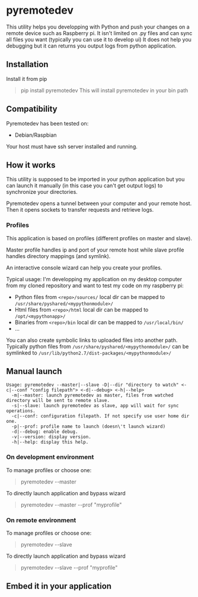 # pyremotedev
This utility helps you developping with Python and push your changes on a remote device such as Raspberry pi.
It isn't limited on .py files and can sync all files you want (typically you can use it to develop ui)
It does not help you debugging but it can returns you output logs from python application.

## Installation
Install it from pip
> pip install pyremotedev
This will install pyremotedev in your bin path

## Compatibility
Pyremotedev has been tested on:
*  Debian/Raspbian

Your host must have ssh server installed and running.

## How it works
This utility is supposed to be imported in your python application but you can launch it manually (in this case you can't get output logs) to synchronize your directories.

Pyremotedev opens a tunnel between your computer and your remote host. Then it opens sockets to transfer requests and retrieve logs.

### Profiles
This application is based on profiles (different profiles on master and slave).

Master profile handles ip and port of your remote host while slave profile handles directory mappings (and symlink).

An interactive console wizard can help you create your profiles.

Typical usage: I'm developping my application on my desktop computer from my cloned repository and want to test my code on my raspberry pi:
*  Python files from ```<repo>/sources/``` local dir can be mapped to ```/usr/share/pyshared/<mypythonmodule>/```
*  Html files from ```<repo>/html``` local dir can be mapped to ```/opt/<mypythonapp>/```
*  Binaries from ```<repo>/bin``` local dir can be mapped to ```/usr/local/bin/```
*  ...

You can also create symbolic links to uploaded files into another path. Typically python files from ```/usr/share/pyshared/<mypythonmodule>/``` can be symlinked to ```/usr/lib/python2.7/dist-packages/<mypythonmodule>/```

## Manual launch
```
Usage: pyremotedev --master|--slave -D|--dir "directory to watch" <-c|--conf "config filepath"> <-d|--debug> <-h|--help>
  -m|--master: launch pyremotedev as master, files from watched directory will be sent to remote slave.
  -s|--slave: launch pyremotedev as slave, app will wait for sync operations.
  -c|--conf: configuration filepath. If not specify use user home dir one.
  -p|--prof: profile name to launch (doesn\'t launch wizard)
  -d|--debug: enable debug.
  -v|--version: display version.
  -h|--help: display this help.
```

### On development environment
To manage profiles or choose one:
> pyremotedev --master

To directly launch application and bypass wizard
> pyremotedev --master --prof "myprofile"

### On remote environment
To manage profiles or choose one:
> pyremotedev --slave

To directly launch application and bypass wizard
> pyremotedev --slave --prof "myprofile"

## Embed it in your application

